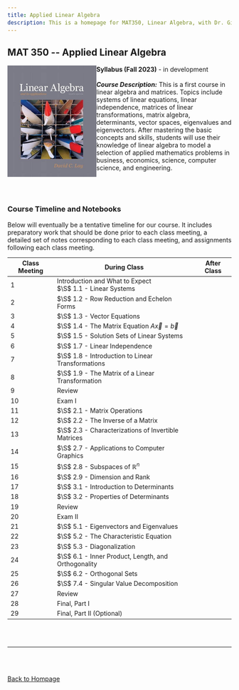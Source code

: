 ```yaml
---
title: Applied Linear Algebra
description: This is a homepage for MAT350, Linear Algebra, with Dr. Gilbert at Southern New Hampshire University. This course covers linear systems, matrix algebra, determinants, vector spaces, and also eigenvalues and eigenvectors. Applications including, but not limited to, economics, electrical engineering, computer graphics, difference equations, and markov chains will be highlighted.
---
```


<script>
MathJax = {
  tex: {
    inlineMath: [['$', '$'], ['\\(', '\\)']]
  },
  svg: {
    fontCache: 'global'
  }
};
</script>
<script type="text/javascript" id="MathJax-script" async
  src="https://cdn.jsdelivr.net/npm/mathjax@3/es5/tex-svg.js">
</script>

## MAT 350 -- Applied Linear Algebra

<img src="/SiteFiles/Linear.jpg" align="left" width=200> **Syllabus (Fall 2023)** - in development<br/>
<br/>
***Course Description:*** This is a first course in linear algebra and matrices. Topics include systems of linear equations, linear independence, matrices of linear transformations, matrix algebra, determinants, vector spaces, eigenvalues and eigenvectors. After mastering the basic concepts and skills, students will use their knowledge of linear algebra to model a selection of applied mathematics problems in business, economics, science, computer science, and engineering.<br/>
<br/>
<br/>
<br/>

### Course Timeline and Notebooks

Below will eventually be a tentative timeline for our course. It includes preparatory work that should be done prior to each class meeting, a detailed set of notes corresponding to each class meeting, and assignments following each class meeting. 

| Class Meeting | During Class | After Class |
|---------------|--------------|-------------|
| 1 | Introduction and What to Expect <br/> $\S$ 1.1 - Linear Systems |  |
| 2 | $\S$ 1.2 - Row Reduction and Echelon Forms |  |
| 3 | $\S$ 1.3 - Vector Equations |  |
| 4 | $\S$ 1.4 - The Matrix Equation $A\vec{x} = \vec{b}$ |  |
| 5 | $\S$ 1.5 - Solution Sets of Linear Systems |  |
| 6 | $\S$ 1.7 - Linear Independence |  |
| 7 | $\S$ 1.8 - Introduction to Linear Transformations |  |
| 8 | $\S$ 1.9 - The Matrix of a Linear Transformation |  |
| 9 | Review |  |
| 10 | Exam I |  |
| 11 | $\S$ 2.1 - Matrix Operations |  |
| 12 | $\S$ 2.2 - The Inverse of a Matrix |  |
| 13 | $\S$ 2.3 - Characterizations of Invertible Matrices |  |
| 14 | $\S$ 2.7 - Applications to Computer Graphics |  |
| 15 | $\S$ 2.8 - Subspaces of $\mathbb{R}^n$ |  |
| 16 | $\S$ 2.9 - Dimension and Rank |  |
| 17 | $\S$ 3.1 - Introduction to Determinants |  |
| 18 | $\S$ 3.2 - Properties of Determinants |  |
| 19 | Review |  |
| 20 | Exam II |  |
| 21 | $\S$ 5.1 - Eigenvectors and Eigenvalues |  |
| 22 | $\S$ 5.2 - The Characteristic Equation |  |
| 23 | $\S$ 5.3 - Diagonalization |  |
| 24 | $\S$ 6.1 - Inner Product, Length, and Orthogonality |  |
| 25 | $\S$ 6.2 - Orthogonal Sets |  |
| 26 | $\S$ 7.4 - Singular Value Decomposition
| 27 | Review |  |
| 28 | Final, Part I |  |
| 29 | Final, Part II (Optional) |  |

<br/>
<br/>

***

<br/>
<br/>

[Back to Hompage](https://agmath.github.io/)
